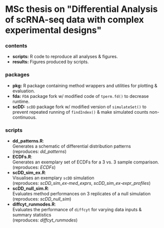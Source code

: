 # MSc thesis on "Differential Analysis of scRNA-seq data with complex experimental designs"

### contents

- **scripts:** R code to reproduce all analyses & figures.
- **results:** Figures produced by scripts.

### packages

- **pkg:** R package containing method wrappers and utilities for plotting & evaluation.
- **fda:** `FDA` package fork w/ modified code of `tperm.fd()` to decrease runtime.
- **scDD:** `scDD` package fork w/ modified version of `simulateSet()` to prevent repeated running of `findIndex()` & make simulated counts non-continuous.

### scripts

- **dd_patterns.R**: <br/>
  Generates a schematic of differential distribution patterns <br/>
  (reproduces: *dd_patterns*)
- **ECDFs.R**: <br/>
  Generates an exemplary set of ECDFs for a 3 vs. 3 sample comparison. <br/>
  (reproduces: *ECDFs*)
- **scDD_sim_ex.R**: 
<br/>Visualises an exemplary `scDD` simulation <br/>
  (reproduces: *scDD_sim_ex-med_exprs*, *scDD_sim_ex-expr_profiles*)
- **scDD_null_sim.R**: <br/>
  Evaluates method performances on 3 replicates of a null simulation <br/>
  (reproduces: *scDD_null_sim*)
- **diffcyt_runmodes.R**: <br/>
  Evaluates the performance of `diffcyt` for varying data inputs & summary statistics <br/>
  (reproduces: *diffcyt_runmodes*)

